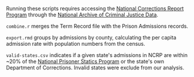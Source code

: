 Running these scripts requires accessing the [National Corrections Report Program](http://www.icpsr.umich.edu/icpsrweb/content/NACJD/guides/ncrp.html) through the 
[National Archive of Criminal Justice Data](https://www.icpsr.umich.edu/icpsrweb/NACJD/index.jsp). 

`combine.r` merges the Term Record file with the Prison Admissions records.

`export.rmd` groups by admissions by county, calculating the per capita admission rate with population numbers from the census.  

`valid-states.csv` indicates if a given state's admissions in NCRP are within ~20% of the [National Prisoner Statics Program](http://www.bjs.gov/index.cfm?ty=dcdetail&iid=269) or the state's own Department of Corrections. Invalid states were exclude from our analysis. 